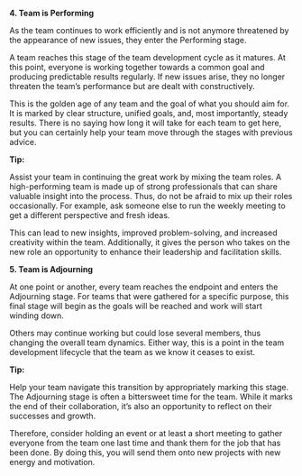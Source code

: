 **4. Team is Performing**

As the team continues to work efficiently and is not anymore threatened by the appearance of new issues, they enter the Performing stage.

A team reaches this stage of the team development cycle as it matures. At this point, everyone is working together towards a common goal and producing predictable results regularly. If new issues arise, they no longer threaten the team’s performance but are dealt with constructively.

This is the golden age of any team and the goal of what you should aim for. It is marked by clear structure, unified goals, and, most importantly, steady results. There is no saying how long it will take for each team to get here, but you can certainly help your team move through the stages with previous advice.

**Tip:**

Assist your team in continuing the great work by mixing the team roles. A high-performing team is made up of strong professionals that can share valuable insight into the process. Thus, do not be afraid to mix up their roles occasionally. For example, ask someone else to run the weekly meeting to get a different perspective and fresh ideas.

This can lead to new insights, improved problem-solving, and increased creativity within the team. Additionally, it gives the person who takes on the new role an opportunity to enhance their leadership and facilitation skills.

**5. Team is Adjourning**

At one point or another, every team reaches the endpoint and enters the Adjourning stage.
For teams that were gathered for a specific purpose, this final stage will begin as the goals will be reached and work will start winding down. 

Others may continue working but could lose several members, thus changing the overall team dynamics. Either way, this is a point in the team development lifecycle that the team as we know it ceases to exist.

**Tip:** 

Help your team navigate this transition by appropriately marking this stage. The Adjourning stage is often a bittersweet time for the team. While it marks the end of their collaboration, it’s also an opportunity to reflect on their successes and growth.

Therefore, consider holding an event or at least a short meeting to gather everyone from the team one last time and thank them for the job that has been done. By doing this, you will send them onto new projects with new energy and motivation.

